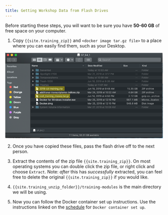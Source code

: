 ```yaml
---
title: Getting Workshop Data from Flash Drives
---
```


Before starting these steps, you will want to be sure you have **50-60 GB** of free
space on your computer.

1. Copy `{{site.training_zip}}` and `<docker image tar.gz file>` to a place where
you can easily find them, such as your Desktop.

![flashdrive](screenshots/flashdrive_contents.png)

2. Once you have copied these files, pass the flash drive off to the next person.

3. Extract the contents of the zip file `{{site.training_zip}}`. On most operating
systems you can double click the zip file, or right click and choose `Extract`.
Note: *after* this has *successfully* extracted, you can feel free to
delete the original `{{site.training_zip}}` if you would like.

4. `{{site.training_unzip_folder}}/training-modules` is the main directory we will be using.

5. Now you can follow the Docker container set up instructions.
Use the instructions linked on the [schedule](SCHEDULE.md) for `Docker container set up`.
